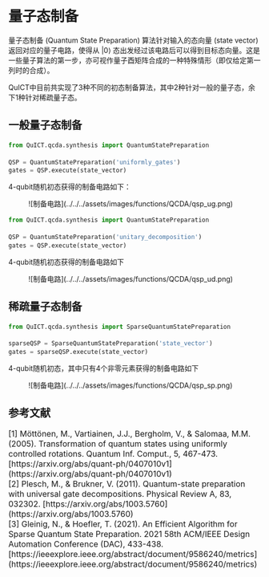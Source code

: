 # 量子态制备

量子态制备 (Quantum State Preparation) 算法针对输入的态向量 (state vector) 返回对应的量子电路，使得从 $|0⟩$ 态出发经过该电路后可以得到目标态向量。这是一些量子算法的第一步，亦可视作量子酉矩阵合成的一种特殊情形（即仅给定第一列时的合成）。

QuICT中目前共实现了3种不同的初态制备算法，其中2种针对一般的量子态，余下1种针对稀疏量子态。

## 一般量子态制备

``` python
from QuICT.qcda.synthesis import QuantumStatePreparation

QSP = QuantumStatePreparation('uniformly_gates')
gates = QSP.execute(state_vector)
```

4-qubit随机初态获得的制备电路如下：

<figure markdown>
![制备电路](../../../assets/images/functions/QCDA/qsp_ug.png)
</figure>

``` python
from QuICT.qcda.synthesis import QuantumStatePreparation

QSP = QuantumStatePreparation('unitary_decomposition')
gates = QSP.execute(state_vector)
```

4-qubit随机初态获得的制备电路如下

<figure markdown>
![制备电路](../../../assets/images/functions/QCDA/qsp_ud.png)
</figure>

## 稀疏量子态制备

``` python
from QuICT.qcda.synthesis import SparseQuantumStatePreparation

sparseQSP = SparseQuantumStatePreparation('state_vector')
gates = sparseQSP.execute(state_vector)
```

4-qubit随机初态，其中只有4个非零元素获得的制备电路如下

<figure markdown>
![制备电路](../../../assets/images/functions/QCDA/qsp_sp.png)
</figure>

## 参考文献

<div id="refer1"></div>
<font size=3>
[1] Möttönen, M., Vartiainen, J.J., Bergholm, V., & Salomaa, M.M. (2005). Transformation of quantum states using uniformly controlled rotations. Quantum Inf. Comput., 5, 467-473. [https://arxiv.org/abs/quant-ph/0407010v1](https://arxiv.org/abs/quant-ph/0407010v1)
</font>

<div id="refer2"></div>
<font size=3>
[2] Plesch, M., & Brukner, V. (2011). Quantum-state preparation with universal gate decompositions. Physical Review A, 83, 032302. [https://arxiv.org/abs/1003.5760](https://arxiv.org/abs/1003.5760)
</font>

<div id="refer3"></div>
<font size=3>
[3] Gleinig, N., & Hoefler, T. (2021). An Efficient Algorithm for Sparse Quantum State Preparation. 2021 58th ACM/IEEE Design Automation Conference (DAC), 433-438. [https://ieeexplore.ieee.org/abstract/document/9586240/metrics](https://ieeexplore.ieee.org/abstract/document/9586240/metrics)
</font>
